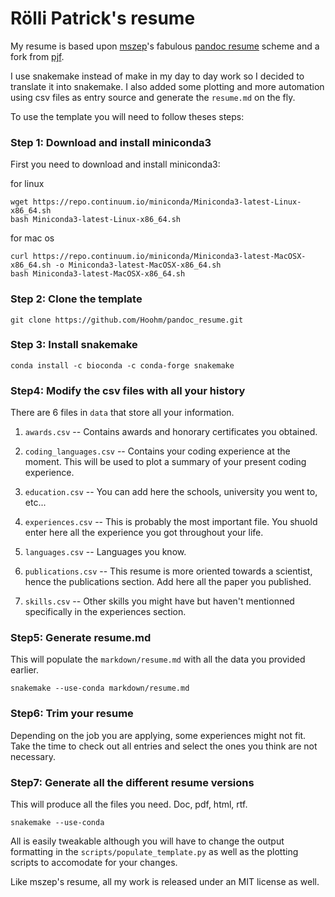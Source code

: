 # Rölli Patrick's resume

My resume is based upon [mszep](https://github.com/mszep)'s fabulous [pandoc resume](https://github.com/mszep/pandoc_resume) scheme and a fork from [pjf](https://github.com/pjf/).

I use snakemake instead of make in my day to day work so I decided to translate it into snakemake. I also added some plotting and more automation using csv files as entry source and generate the `resume.md` on the fly.

To use the template you will need to follow theses steps:

### Step 1: Download and install miniconda3
First you need to download and install miniconda3:

for linux
```
wget https://repo.continuum.io/miniconda/Miniconda3-latest-Linux-x86_64.sh
bash Miniconda3-latest-Linux-x86_64.sh
```

for mac os
```
curl https://repo.continuum.io/miniconda/Miniconda3-latest-MacOSX-x86_64.sh -o Miniconda3-latest-MacOSX-x86_64.sh
bash Miniconda3-latest-MacOSX-x86_64.sh
```


### Step 2: Clone the template

```
git clone https://github.com/Hoohm/pandoc_resume.git
```

### Step 3: Install snakemake

```
conda install -c bioconda -c conda-forge snakemake
```
 
### Step4: Modify the csv files with all your history

There are 6 files in `data` that store all your information.

1. `awards.csv` -- Contains awards and honorary certificates you obtained.

2. `coding_languages.csv` -- Contains your coding experience at the moment. This will be used to plot a summary of your present coding experience.

3. `education.csv` -- You can add here the schools, university you went to, etc...

4. `experiences.csv` -- This is probably the most important file. You shuold enter here all the experience you got throughout your life.

5. `languages.csv` -- Languages you know.

6. `publications.csv` -- This resume is more oriented towards a scientist, hence the publications section. Add here all the paper you published.

7. `skills.csv` -- Other skills you might have but haven't mentionned specifically in the experiences section.


### Step5: Generate resume.md

This will populate the `markdown/resume.md` with all the data you provided earlier.

```
snakemake --use-conda markdown/resume.md
```

### Step6: Trim your resume

Depending on the job you are applying, some experiences might not fit. Take the time to check out all entries and select the ones you think are not necessary.

### Step7: Generate all the different resume versions

This will produce all the files you need. Doc, pdf, html, rtf.

```
snakemake --use-conda
```

All is easily tweakable although you will have to change the output formatting in the `scripts/populate_template.py` as well as the plotting scripts to accomodate for your changes.


Like mszep's resume, all my work is released under an MIT license as well.